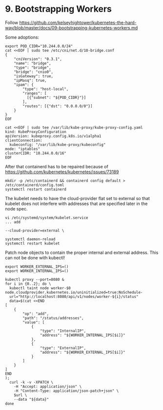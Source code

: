 # 9. Bootstrapping Workers

Follow https://github.com/kelseyhightower/kubernetes-the-hard-way/blob/master/docs/09-bootstrapping-kubernetes-workers.md

Some adoptions:

```
export POD_CIDR="10.244.0.0/24"
cat <<EOF | sudo tee /etc/cni/net.d/10-bridge.conf
{
    "cniVersion": "0.3.1",
    "name": "bridge",
    "type": "bridge",
    "bridge": "cnio0",
    "isGateway": true,
    "ipMasq": true,
    "ipam": {
        "type": "host-local",
        "ranges": [
          [{"subnet": "${POD_CIDR}"}]
        ],
        "routes": [{"dst": "0.0.0.0/0"}]
    }
}
EOF
```

```
cat <<EOF | sudo tee /var/lib/kube-proxy/kube-proxy-config.yaml
kind: KubeProxyConfiguration
apiVersion: kubeproxy.config.k8s.io/v1alpha1
clientConnection:
  kubeconfig: "/var/lib/kube-proxy/kubeconfig"
mode: "iptables"
clusterCIDR: "10.244.0.0/16"
EOF
```

After that containerd has to be repaired because of https://github.com/kubernetes/kubernetes/issues/73189

```
mkdir -p /etc/containerd && containerd config default > /etc/containerd/config.toml 
systemctl restart containerd
```

The kubelet needs to have the cloud-provider flat set to external so that kubelet does not interfere with addresses that are specified later in the node spec.

```
vi /etc/systemd/system/kubelet.service
... add

--cloud-provider=external \

systemctl daemon-reload
systemctl restart kubelet
```

Patch node objects to contain the proper internal and external address.
This can not be done with kubectl!

```
export WORKER_EXTERNAL_IPS=()
export WORKER_INTERNAL_IPS=()

kubectl proxy --port=8080 &
for i in {0..2}; do \
  kubectl taint node worker-$0 node.cloudprovider.kubernetes.io/uninitialized=true:NoSchedule-
  url="http://localhost:8080/api/v1/nodes/worker-${i}/status"
  data=$(cat <<END
[
    {
        "op": "add",
        "path": "/status/addresses",
        "value": [
            {
                "type": "InternalIP",
                "address": "${WORKER_INTERNAL_IPS[$i]}"
            },
            {
                "type": "ExternalIP",
                "address": "${WORKER_EXTERNAL_IPS[$i]}"
            }
        ]
    }
]
END
);
  curl -k -v -XPATCH \
    -H "Accept: application/json" \
    -H "Content-Type: application/json-patch+json" \
    $url \
    --data "${data}" 
done
```
